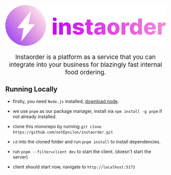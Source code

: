 <p align="center">
<img width="600" src="apps/client/src/assets/gh-logo.svg" alt="instaorder_logo" />
</p>

<p style="font-size: 1.2rem;" align="center">
Instaorder is a platform as a service that you can integrate into your business for blazingly fast internal food ordering.
</p>

## Running Locally

- firstly, you need `Node.js` installed, [download node](https://nodejs.org).

- we use `pnpm` as our package manager, install via `npm install -g pnpm` if not already installed.

- clone this monorepo by running `git clone https://github.com/notEpsilon/instaorder.git`

- `cd` into the cloned folder and run `pnpm install` to install dependencies.

- run `pnpm --filter=client dev` to start the client. (doesn't start the server)

- client should start now, navigate to `http://localhost:5173`
